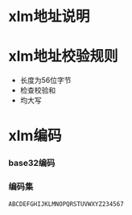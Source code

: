 # xlm地址说明

# xlm地址校验规则
* 长度为56位字节
* 检查校验和
* 均大写

# xlm编码
### base32编码

### 编码集
``ABCDEFGHIJKLMNOPQRSTUVWXYZ234567``